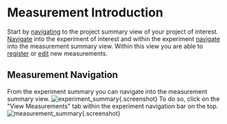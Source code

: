 # Measurement Introduction

Start by [navigating](../project/project_introduction.md#project-navigation) to the project summary view of your project of interest.
[Navigate](../experiment/experiment_introduction.md#experiment-navigation) into the experiment of interest and within the experiment [navigate](#measurement-navigation) into the measurement summary view.
Within this view you are able to [register](measurement_registration.md) or [edit](measurement_edit.md) new measurements. 

## Measurement Navigation

From the experiment summary you can navigate into the measurement summary view.
![experiment_summary](../experiment/images/experimental_summary.png){.screenshot}
To do so, click on the "View Measurements" tab within the experiment navigation bar on the top.
![measurement_summary](images/measurement_summary_no_measurements.png){.screenshot}
